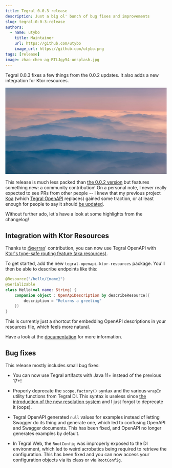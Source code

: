 ```yaml
---
title: Tegral 0.0.3 release
description: Just a big ol' bunch of bug fixes and improvements
slug: tegral-0-0-3-release
authors:
  - name: utybo
    title: Maintainer
    url: https://github.com/utybo
    image_url: https://github.com/utybo.png
tags: [release]
image: zhao-chen-ag-RTLJgy54-unsplash.jpg
---
```


Tegral 0.0.3 fixes a few things from the 0.0.2 updates. It also adds a new integration for Ktor resources.

<!--truncate-->

![An image of a foggy mountain scenery](zhao-chen-ag-RTLJgy54-unsplash.jpg)

This release is much less packed than [the 0.0.2 version](/2022-08-14-tegral-002/index.md) but features something new: a community contribution! On a personal note, I never really expected to see PRs from other people -- I knew that my previous project [Koa](https://github.com/utybo/Koa) (which [Tegral OpenAPI](pathname:///docs/modules/core/openapi/) replaces) gained some traction, or at least enough for people to say it should [be updated](https://github.com/utybo/Koa/issues/4).

Without further ado, let's have a look at some highlights from the changelog!

## Integration with Ktor Resources

Thanks to [@serras](https://github.com/serras)' contribution, you can now use Tegral OpenAPI with [Ktor's type-safe routing feature (aka resources)](https://ktor.io/docs/type-safe-routing.html).

To get started, add the new `tegral-openapi-ktor-resources` package. You'll then be able to describe endpoints like this:

```kotlin
@Resource("/hello/{name}")
@Serializable
class Hello(val name: String) {
    companion object : OpenApiDescription by describeResource({
        description = "Returns a greeting"
    })
}
```

This is currently just a shortcut for embedding OpenAPI descriptions in your resources file, which feels more natural.

Have a look at the [documentation](pathname:///docs/modules/core/openapi/ktor#integration-with-resources) for more information.

## Bug fixes

This release mostly includes small bug fixes:

- You can now use Tegral artifacts with Java 11+ instead of the previous 17+!

- Properly deprecate the `scope.factory()` syntax and the various `wrapIn` utility functions from Tegral DI. This syntax is useless since [the introduction of the new resolution system](../2022-08-14-tegral-002/index.md#more-flexible-injections-in-tegral-di) and I just forgot to deprecate it (oops).

- Tegral OpenAPI generated `null` values for examples instead of letting Swagger do its thing and generate one, which led to confusing OpenAPI and Swagger documents. This has been fixed, and OpenAPI no longer generates examples by default.

- In Tegral Web, the `RootConfig` was improperly exposed to the DI environment, which led to weird acrobatics being required to retrieve the configuration. This has been fixed and you can now access your configuration objects via its class or via `RootConfig`.
